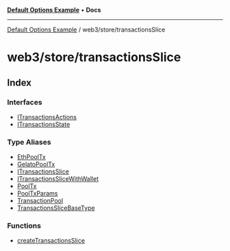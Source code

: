 [**Default Options Example**](../../../README.md) • **Docs**

***

[Default Options Example](../../../modules.md) / web3/store/transactionsSlice

# web3/store/transactionsSlice

## Index

### Interfaces

- [ITransactionsActions](interfaces/ITransactionsActions.md)
- [ITransactionsState](interfaces/ITransactionsState.md)

### Type Aliases

- [EthPoolTx](type-aliases/EthPoolTx.md)
- [GelatoPoolTx](type-aliases/GelatoPoolTx.md)
- [ITransactionsSlice](type-aliases/ITransactionsSlice.md)
- [ITransactionsSliceWithWallet](type-aliases/ITransactionsSliceWithWallet.md)
- [PoolTx](type-aliases/PoolTx.md)
- [PoolTxParams](type-aliases/PoolTxParams.md)
- [TransactionPool](type-aliases/TransactionPool.md)
- [TransactionsSliceBaseType](type-aliases/TransactionsSliceBaseType.md)

### Functions

- [createTransactionsSlice](functions/createTransactionsSlice.md)
